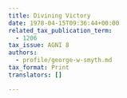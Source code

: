 ```yaml
---
title: Divining Victory
date: 1978-04-15T09:36:44+00:00
related_tax_publication_term:
  - 1206
tax_issue: AGNI 8
authors:
  - profile/george-w-smyth.md
tax_format: Print
translators: []

---
```

